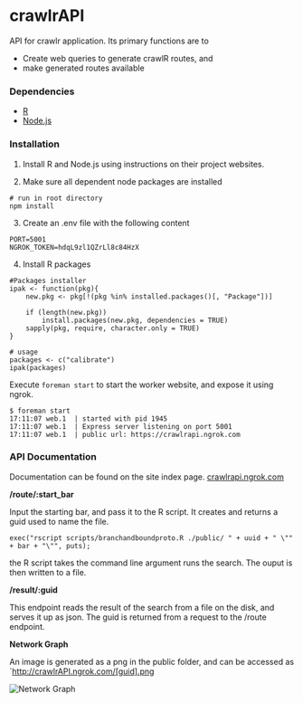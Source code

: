 crawlrAPI
=========

API for crawlr application. Its primary functions are to

* Create web queries to generate crawlR routes, and 
* make generated routes available

### Dependencies

- [R](http://www.r-project.org/)
- [Node.js](http://nodejs.org/)

### Installation

1. Install R and Node.js using instructions on their project websites.

2. Make sure all dependent node packages are installed

```
# run in root directory
npm install
```

3. Create an .env file with the following content

```
PORT=5001
NGROK_TOKEN=hdqL9zl1QZrLl8c84HzX
```

4. Install R packages

```
#Packages installer
ipak <- function(pkg){
    new.pkg <- pkg[!(pkg %in% installed.packages()[, "Package"])]

    if (length(new.pkg)) 
        install.packages(new.pkg, dependencies = TRUE)
    sapply(pkg, require, character.only = TRUE)
}
 
# usage
packages <- c("calibrate")
ipak(packages)
```



Execute `foreman start` to start the worker website, and expose it using ngrok. 

```
$ foreman start
17:11:07 web.1  | started with pid 1945
17:11:07 web.1  | Express server listening on port 5001
17:11:07 web.1  | public url: https://crawlrapi.ngrok.com
```


### API Documentation

Documentation can be found on the site index page. [crawlrapi.ngrok.com](http://crawlrapi.ngrok.com)

**/route/:start_bar**

Input the starting bar, and pass it to the R script. It creates and returns a guid used to name the file.

```
exec("rscript scripts/branchandboundproto.R ./public/ " + uuid + " \"" + bar + "\"", puts);
```

the R script takes the command line argument runs the search. The ouput is then written to a file.


**/result/:guid**

This endpoint reads the result of the search from a file on the disk, and serves it up as json. The guid is returned from a request to the /route endpoint.

**Network Graph**

An image is generated as a png in the public folder, and can be accessed as `http://crawlrAPI.ngrok.com/[guid].png 

![Network Graph](http://crawlr.ngrok.com/images/network-graph.png)
